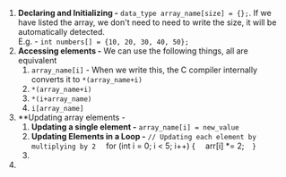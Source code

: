 1. **Declaring and Initializing -** `data_type array_name[size] = {};`. If we have listed the array, we don't need to need to write the size, it will be automatically detected.  
	E.g. - `int numbers[] = {10, 20, 30, 40, 50};`
2. **Accessing elements -** We can use the following things, all are equivalent
	1. `array_name[i]` - When we write this, the C compiler internally converts it to `*(array_name+i)`
	2. `*(array_name+i)`
	3. `*(i+array_name)`
	4. `i[array_name]`
3. **Updating array elements - 
	1. **Updating a single element -** `array_name[i] = new_value`
	2. **Updating Elements in a Loop -** 
	   `// Updating each element by multiplying by 2 
	  ` for (int i = 0; i < 5; i++) {` 
	  ` arr[i] *= 2;` 
	   }`
	3. 
4. 